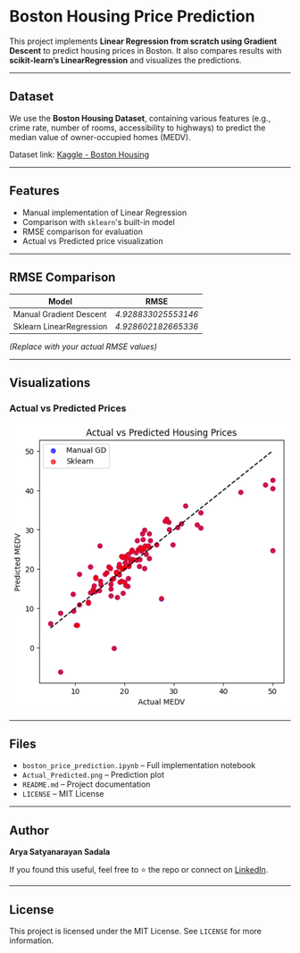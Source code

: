 # Boston Housing Price Prediction

This project implements **Linear Regression from scratch using Gradient Descent** to predict housing prices in Boston. It also compares results with **scikit-learn’s LinearRegression** and visualizes the predictions.

---

## Dataset

We use the **Boston Housing Dataset**, containing various features (e.g., crime rate, number of rooms, accessibility to highways) to predict the median value of owner-occupied homes (MEDV).

Dataset link: [Kaggle - Boston Housing](https://www.kaggle.com/datasets/altavish/boston-housing-dataset)

---

## Features

- Manual implementation of Linear Regression
- Comparison with `sklearn`'s built-in model
- RMSE comparison for evaluation
- Actual vs Predicted price visualization

---

## RMSE Comparison

| Model                     | RMSE     |
|--------------------------|----------|
| Manual Gradient Descent  | *4.928833025553146*  |
| Sklearn LinearRegression | *4.928602182665336*  |

*(Replace with your actual RMSE values)*

---

## Visualizations

### Actual vs Predicted Prices

<img src="Actual_Predicted.png" alt="Actual vs Predicted MEDV" width="500"/>

---

## Files

- `boston_price_prediction.ipynb` – Full implementation notebook
- `Actual_Predicted.png` – Prediction plot
- `README.md` – Project documentation
- `LICENSE` – MIT License

---

## Author

**Arya Satyanarayan Sadala**

If you found this useful, feel free to ⭐ the repo or connect on [LinkedIn](www.linkedin.com/in/arya-satyanarayan-sadala-0305012b4).

---

## License

This project is licensed under the MIT License. See `LICENSE` for more information.
